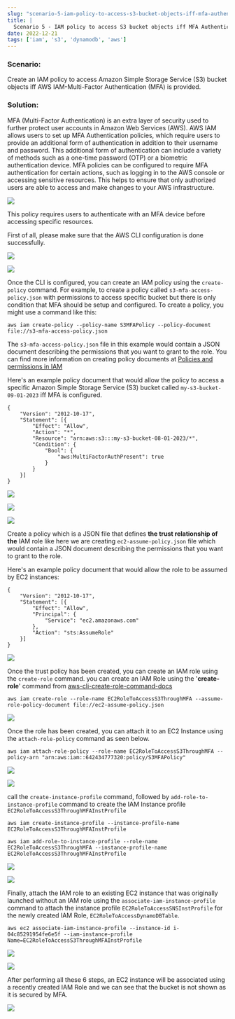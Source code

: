 ```yaml
---
slug: "scenario-5-iam-policy-to-access-s3-bucket-objects-iff-mfa-authentication-is-provided"
title: |
  Scenario 5 - IAM policy to access S3 bucket objects iff MFA Authentication is provided
date: 2022-12-21
tags: ['iam', 's3', 'dynamodb', 'aws']
---
```


### Scenario:





Create an IAM policy to access Amazon Simple Storage Service (S3) bucket objects iff AWS IAM-Multi-Factor Authentication (MFA) is provided.
<!-- more -->


### Solution:


MFA (Multi-Factor Authentication) is an extra layer of security used to further protect user accounts in Amazon Web Services (AWS). AWS IAM allows users to set up MFA Authentication policies, which require users to provide an additional form of authentication in addition to their username and password. This additional form of authentication can include a variety of methods such as a one-time password (OTP) or a biometric authentication device. MFA policies can be configured to require MFA authentication for certain actions, such as logging in to the AWS console or accessing sensitive resources. This helps to ensure that only authorized users are able to access and make changes to your AWS infrastructure.


![](https://cdn.hashnode.com/res/hashnode/image/upload/v1674063581348/72535279-48ee-4e30-9ef0-0fe602d3fabd.png)


This policy requires users to authenticate with an MFA device before accessing specific resources.


First of all, please make sure that the AWS CLI configuration is done successfully.


![](https://cdn.hashnode.com/res/hashnode/image/upload/v1674063648972/597c8da5-f60e-4330-b792-d9a8a7c5cf14.png)


![](https://cdn.hashnode.com/res/hashnode/image/upload/v1674063657064/3b6d6e81-271e-48ec-916d-5e224e6b46b6.png)


Once the CLI is configured, you can create an IAM policy using the `create-policy` command. For example, to create a policy called `s3-mfa-access-policy.json` with permissions to access specific bucket but there is only condition that MFA should be setup and configured. To create a policy, you might use a command like this:



```
aws iam create-policy --policy-name S3MFAPolicy --policy-document file://s3-mfa-access-policy.json

```

The `s3-mfa-access-policy.json` file in this example would contain a JSON document describing the permissions that you want to grant to the role. You can find more information on creating policy documents at [Policies and permissions in IAM](https://docs.aws.amazon.com/IAM/latest/UserGuide/access_policies.html)


Here's an example policy document that would allow the policy to access a specific Amazon Simple Storage Service (S3) bucket called `my-s3-bucket-09-01-2023` iff MFA is configured.



```
{
    "Version": "2012-10-17",
    "Statement": [{
        "Effect": "Allow",
        "Action": "*",
        "Resource": "arn:aws:s3:::my-s3-bucket-08-01-2023/*",
        "Condition": {
            "Bool": {
                "aws:MultiFactorAuthPresent": true
            }
        }
    }]
}

```

![](https://cdn.hashnode.com/res/hashnode/image/upload/v1674063778815/377932f8-aec5-4718-8038-e6a718ff703b.png)


![](https://cdn.hashnode.com/res/hashnode/image/upload/v1674063784172/6093321a-5307-4f4f-aedd-0866ce81e058.png)


![](https://cdn.hashnode.com/res/hashnode/image/upload/v1674063790974/306b74c5-a7e7-48ce-b050-28217500f554.png)


Create a policy which is a JSON file that defines **the trust relationship of the** IAM role like here we are creating `ec2-assume-policy.json` file which would contain a JSON document describing the permissions that you want to grant to the role.


Here's an example policy document that would allow the role to be assumed by EC2 instances:



```
{
    "Version": "2012-10-17",
    "Statement": [{
        "Effect": "Allow",
        "Principal": {
            "Service": "ec2.amazonaws.com"
        },
        "Action": "sts:AssumeRole"
    }]
}

```

![](https://cdn.hashnode.com/res/hashnode/image/upload/v1674063813680/6fe476f3-e76e-4d7f-93d1-cb030692001b.png)


Once the trust policy has been created, you can create an IAM role using the `create-role` command. you can create an IAM Role using the '**create-role**' command from [aws-cli-create-role-command-docs](https://awscli.amazonaws.com/v2/documentation/api/latest/reference/iam/create-role.html)



```
aws iam create-role --role-name EC2RoleToAccessS3ThroughMFA --assume-role-policy-document file://ec2-assume-policy.json

```

![](https://cdn.hashnode.com/res/hashnode/image/upload/v1674063846293/520b032a-72fe-4d81-8135-acc61836bd57.png)


Once the role has been created, you can attach it to an EC2 Instance using the `attach-role-policy` command as seen below.



```
aws iam attach-role-policy --role-name EC2RoleToAccessS3ThroughMFA --policy-arn "arn:aws:iam::642434777320:policy/S3MFAPolicy"

```

![](https://cdn.hashnode.com/res/hashnode/image/upload/v1674063864932/c094cfaa-c80c-4058-a0ee-f540f0101f4a.png)


![](https://cdn.hashnode.com/res/hashnode/image/upload/v1674063874260/e10f3f6a-b198-472a-bb8d-57072baeca9e.png)


call the `create-instance-profile` command, followed by `add-role-to-instance-profile` command to create the IAM Instance profile `EC2RoleToAccessS3ThroughMFAInstProfile`



```
aws iam create-instance-profile --instance-profile-name EC2RoleToAccessS3ThroughMFAInstProfile

aws iam add-role-to-instance-profile --role-name EC2RoleToAccessS3ThroughMFA --instance-profile-name EC2RoleToAccessS3ThroughMFAInstProfile

```

![](https://cdn.hashnode.com/res/hashnode/image/upload/v1674063893752/cd912119-9cbe-411f-b506-b43340ae7d7b.png)


![](https://cdn.hashnode.com/res/hashnode/image/upload/v1674063903181/bba22be2-8a63-4d21-8a15-7a8cf3e05337.png)


Finally, attach the IAM role to an existing EC2 instance that was originally launched without an IAM role using the `associate-iam-instance-profile` command to attach the instance profile `EC2RoleToAccessSNSInstProfile` for the newly created IAM Role, `EC2RoleToAccessDynamoDBTable`.



```
aws ec2 associate-iam-instance-profile --instance-id i-04c85291954fe6e5f --iam-instance-profile Name=EC2RoleToAccessS3ThroughMFAInstProfile

```

![](https://cdn.hashnode.com/res/hashnode/image/upload/v1674063971915/1c329c10-1854-4d5b-93ef-33f84e3096ef.png)


![](https://cdn.hashnode.com/res/hashnode/image/upload/v1674064013474/4efed99f-7774-4cc0-8d60-aaa1459b12b7.png)


After performing all these 6 steps, an EC2 instance will be associated using a recently created IAM Role and we can see that the bucket is not shown as it is secured by MFA.


![](https://cdn.hashnode.com/res/hashnode/image/upload/v1674064003728/7219f532-2f0c-4495-bde0-b72303e71aec.png)


